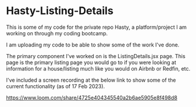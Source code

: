 # Hasty-Listing-Details
This is some of my code for the private repo Hasty, a platform/project I am working on through my coding bootcamp. 

I am uploading my code to be able to show some of the work I've done. 

The primary component I've worked on is the ListingDetails.jsx page. 
This page is the primary listing page you would go to if you were looking at information for a house/listing much like you would on Airbnb or Redfin, etc.

I've included a screen recording at the below link to show some of the current functionality (as of 17 Feb 2023).

https://www.loom.com/share/4725e404345540a2b6ae5905e8f498d8
